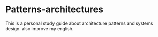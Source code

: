 # Patterns-architectures
This is a personal study guide about architecture patterns and systems design. also improve my english.
